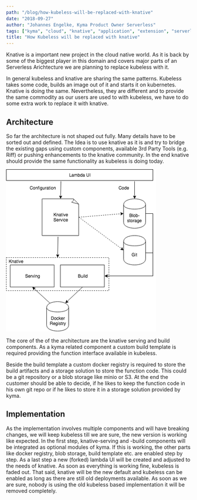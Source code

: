 ```yaml
---
path: "/blog/how-kubeless-will-be-replaced-with-knative"
date: "2018-09-27"
author: "Johannes Engelke, Kyma Product Owner Serverless"
tags: ["kyma", "cloud", "knative", "application", "extension", "serverless", "kubeless"]
title: "How Kubeless will be replaced with knative"
---
```


Knative is a important new project in the cloud native world. As it is back by some of the biggest player in this domain and covers major parts of an Serverless Arichtecture we are planning to replace kubeless with it.

In general kubeless and knative are sharing the same patterns. Kubeless takes some code, builds an image out of it and starts it on kubernetes. Knative is doing the same. Nevertheless, they are different and to provide the same commodity as our users are used to with kubeless, we have to do some extra work to replace it with knative.

## Architecture

So far the architecture is not shaped out fully. Many details have to be sorted out and defined. The Idea is to use knative as it is and try to bridge the existing gaps using custom components, available 3rd Party Tools (e.g. Riff) or pushing enhancements to the knative community. In the end knative should provide the same functionality as kubeless is doing today.

![Serverless Kyma Architecture](./assets/3-serverless-kyma-architecture.png)

The core of the of the architecture are the knative serving and build components. As a kyma related component a custom build template is required providing the function interface available in kubeless.

Beside the build template a custom docker registry is required to store the build artifacts and a storage solution to store the function code. This could be a git repository or a blob storage like minio or S3. At the end the customer should be able to decide, if he likes to keep the function code in his own git repo or if he likes to store it in a storage solution provided by kyma.

## Implementation

As the implementation involves multiple components and will have breaking changes, we will keep kubeless till we are sure, the new version is working like expected. In the first step, knative-serving and -build components will be integrated as optional modules of kyma. If this is working, the other parts like docker registry, blob storage, build template etc. are enabled step by step. As a last step a new (forked) lambda UI will be created and adjusted to the needs of knative. As soon as everything is working fine, kubeless is faded out. That said, knative will be the new default and kubeless can be enabled as long as there are still old deployments available. As soon as we are sure, nobody is using the old kubeless based implementation it will be removed completely.